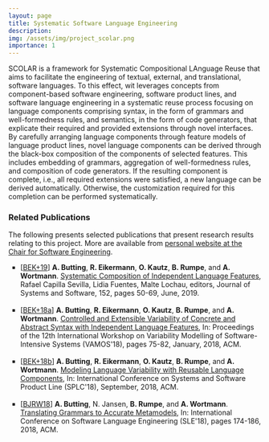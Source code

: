 ```yaml
---
layout: page
title: Systematic Software Language Engineering
description: 
img: /assets/img/project_scolar.png
importance: 1
---
```


SCOLAR is a framework for Systematic Compositional LAnguage Reuse that aims to facilitate the engineering of textual, external, and translational, software languages. To this effect, wit leverages concepts from component-based software engineering, software product lines, and software language engineering in a systematic reuse process focusing on language components comprising syntax, in the form of grammars and well-formedness rules, and semantics, in the form of code generators, that explicate their required and provided extensions through novel interfaces. By carefully arranging language components through feature models of language product lines, novel language components can be derived through the black-box composition of the components of selected features. This includes embedding of grammars, aggregation of well-formedness rules, and composition of code generators. If the resulting component is complete, i.e., all required extensions were satisfied, a new language can be derived automatically. Otherwise, the customization required for this completion can be performed systematically.

### Related Publications

The following presents selected publications that present research results relating to this project. More are available from <a href="https://www.se-rwth.de/staff/wortmann/">personal website at the Chair for Software Engineering</a>.

<ul style="list-style-type: square;">
<li>
[<a target="_blank" href="http://www.se-rwth.de/publications/browser/bibtexbrowser.php?key=BEK%2B19&amp;bib=..%2F..%2Fpublications%2Fbibtex%2FMASTERDATEI.bib">BEK+19</a>] <span class="bibauthor"><strong>A. Butting</strong>, <strong>R. Eikermann</strong>, <strong>O. Kautz</strong>, <strong>B. Rumpe</strong>, and <strong>A. Wortmann</strong></span>.  <a target="_blank" href="http://www.se-rwth.de/publications/Systematic-Composition-of-Independent-Language-Features.pdf"><span class="bibtitle">Systematic Composition of Independent Language Features</span></a>, <span class="bibbooktitle"> Rafael Capilla Sevilla, Lidia Fuentes, Malte Lochau, editors, Journal of Systems and Software</span>, 152, pages 50-69, June, 2019.<span class="Z3988" title="ctx_ver=Z39.88-2004&amp;rft_val_fmt=info%3Aofi%2Ffmt%3Akev%3Amtx%3Ajournal&amp;rft.atitle=Systematic+Composition+of+Independent+Language+Features&amp;rft.jtitle=Journal+of+Systems+and+Software&amp;rft.volume=152&amp;rft.issue=&amp;rft.pub=Elsevier&amp;rft_id=http%3A%2F%2Fwww.se-rwth.de%2Fpublications%2FSystematic-Composition-of-Independent-Language-Features.pdf&amp;rfr_id=info%3Asid%2Fwww.se-rwth.de%3A..%2F..%2Fpublications%2Fbibtex%2FMASTERDATEI.bib%3B..%2F..%2Fstaff%2Fwortmann%2Flocal.bib&amp;rft.date=2019&amp;rft.au=Arvid+Butting&amp;rft.au=Robert+Eikermann&amp;rft.au=Oliver+Kautz&amp;rft.au=Bernhard+Rumpe&amp;rft.au=Andreas+Wortmann"></span>
</li>
<br/>

<li>
[<a target="_blank" href="http://www.se-rwth.de/publications/browser/bibtexbrowser.php?key=BEK%2B18a&amp;bib=..%2F..%2Fpublications%2Fbibtex%2FMASTERDATEI.bib">BEK+18a</a>] <span class="bibauthor"><strong>A. Butting</strong>, <strong>R. Eikermann</strong>, <strong>O. Kautz</strong>, <strong>B. Rumpe</strong>, and <strong>A. Wortmann</strong></span>.  <a target="_blank" href="http://www.se-rwth.de/publications/Controlled-and-Extensible-Variability-of-Concrete-and-Abstract-Syntax-with-Independent-Language-Features.pdf"><span class="bibtitle">Controlled and Extensible Variability of Concrete and Abstract Syntax with Independent Language Features</span></a>, <span class="bibbooktitle">In: Proceedings of the 12th International Workshop on Variability Modelling of Software-Intensive Systems (VAMOS'18)</span>, pages 75-82, January, 2018, <span class="bibpublisher">ACM</span>.
</li>
<br/>

<li>
[<a target="_blank" href="http://www.se-rwth.de/publications/browser/bibtexbrowser.php?key=BEK%2B18b&amp;bib=..%2F..%2Fpublications%2Fbibtex%2FMASTERDATEI.bib">BEK+18b</a>] <span class="bibauthor"><strong>A. Butting</strong>, <strong>R. Eikermann</strong>, <strong>O. Kautz</strong>, <strong>B. Rumpe</strong>, and <strong>A. Wortmann</strong></span>.  <a target="_blank" href="http://www.se-rwth.de/publications/Modeling-Language-Variability-with-Reusable-Language-Components.pdf"><span class="bibtitle">Modeling Language Variability with Reusable Language Components</span></a>, <span class="bibbooktitle">In: International Conference on Systems and Software Product Line (SPLC'18)</span>, September, 2018, <span class="bibpublisher">ACM</span>.
</li>
<br/>

<li>
[<a target="_blank" href="http://www.se-rwth.de/publications/browser/bibtexbrowser.php?key=BJRW18&amp;bib=..%2F..%2Fpublications%2Fbibtex%2FMASTERDATEI.bib">BJRW18</a>] <span class="bibauthor"><strong>A. Butting</strong>, N. Jansen, <strong>B. Rumpe</strong>, and <strong>A. Wortmann</strong></span>.  <a target="_blank" href="http://www.se-rwth.de/publications/Translating-Grammars-to-Accurate-Metamodels.pdf"><span class="bibtitle">Translating Grammars to Accurate Metamodels</span></a>, <span class="bibbooktitle">In: International Conference on Software Language Engineering (SLE'18)</span>, pages 174-186, 2018, <span class="bibpublisher">ACM</span>.
</li>
<br/>

</ul>